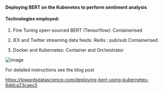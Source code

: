 #### Deploying BERT on the Kubenetes to perform sentiment analysis 



#### Technologies employed: 


1. Fine Tuning open-sourced BERT (Tensorflow): Containerised 

2. IEX and Twitter streaming data feeds: Redis : pub/sub Containerised

3. Docker and Kubernetes:  Container and Orchestrator 

![image](https://user-images.githubusercontent.com/10104388/89708001-458fc700-d96b-11ea-9c6b-ac2c605c0b25.png)

For delailed instructions see the blog post

https://towardsdatascience.com/deploying-bert-using-kubernetes-6ddca23caec5
